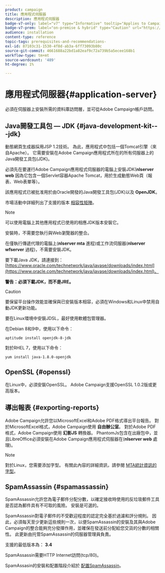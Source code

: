 ```yaml
---
product: campaign
title: 應用程式伺服器
description: 應用程式伺服器
badge-v7-only: label="v7" type="Informative" tooltip="Applies to Campaign Classic v7 only"
badge-v7-prem: label="on-premise & hybrid" type="Caution" url="https://experienceleague.adobe.com/docs/campaign-classic/using/installing-campaign-classic/architecture-and-hosting-models/hosting-models-lp/hosting-models.html" tooltip="Applies to on-premise and hybrid deployments only"
audience: installation
content-type: reference
topic-tags: prerequisites-and-recommendations-
exl-id: 87103c31-1530-4f8d-ab3a-6ff73093b80c
source-git-commit: 4661688a22bd1a82eaf9c72a739b5a5ecee168b1
workflow-type: tm+mt
source-wordcount: '489'
ht-degree: 1%

---
```


# 應用程式伺服器{#application-server}



必須在伺服器上安裝所需的資料庫訪問層，並可從Adobe Campaign帳戶訪問。

## Java開發工具包 — JDK {#java-development-kit---jdk}

動態網頁生成器採用JSP 1.2技術。 為此，應用程式中包括一個Tomcat引擎（來自Apache）。 它需要安裝在Adobe Campaign應用程式所在的所有伺服器上的Java開發工具包(JDK)。

必須先在要運行Adobe Campaign應用程式伺服器的電腦上安裝JDK(**nlserver web** 因為它包含一個Servlet容器Apache Tomcat，用於生成動態Web頁（報表、Web表單等）。

該應用程式已被批准用於由Oracle開發的Java開發工具包(JDK)以及 **OpenJDK**。

市場活動中詳細列出了支援的版本 [相容性矩陣](../../rn/using/compatibility-matrix.md)。

>[!NOTE]
>
>可以使用電腦上其他應用程式已使用的相應JDK版本安裝它。
>  
>安裝時，不需要您執行與Web瀏覽器的整合。
>
>在僅執行傳遞代理的電腦上(**nlserver mta** 進程)或工作流伺服器(**nlserver wfserver** 過程)，不需要安裝JDK。

要下載Java JDK，請連接到： [https://www.oracle.com/technetwork/java/javase/downloads/index.html](https://www.oracle.com/technetwork/java/javase/downloads/index.html)。

**警告：必須下載JDK，而不是JRE。**

>[!CAUTION]
>
>要保留平台操作效能並確保與已安裝版本相容，必須在Windows和Linux中禁用自動JDK更新功能。

要在Linux環境中安裝JDSL，最好使用軟體包管理器。

在Debian 8和9中，使用以下命令：

```
aptitude install openjdk-8-jdk
```

對於RHEL 7，使用以下命令：

```
yum install java-1.8.0-openjdk
```

## OpenSSL {#openssl}

在Linux中，必須安裝OpenSSL。 Adobe Campaign支援OpenSSL 1.0.2版或更高版本。

## 導出報表 {#exporting-reports}

Adobe Campaign允許您以MicrosoftExcel和Adobe PDF格式導出平台報告。 對於MicrosoftExcel格式，Adobe Campaign使用 **自由辦公室**。 對於Adobe PDF格式，Adobe Campaign使用 **幻影JS** 轉換器。 PhantomJs包含在出廠包中，並且LibreOffice必須安裝在Adobe Campaign應用程式伺服器在(**nlserver web** 處理)。

>[!NOTE]
>
>對於Linux，您需要添加字型。 有關此內容的詳細資訊，請參閱 [MTA統計資訊的字型](../../installation/using/prerequisites-of-campaign-installation-in-linux.md#fonts-for-mta-statistics)。

## SpamAssassin {#spamassassin}

SpamAssassin允許您為電子郵件分配分數，以確定接收時使用的反垃圾郵件工具是否認為郵件具有不可取的風險。 安裝是可選的。

SpamAssassin對電子郵件的不受歡迎程度的認定完全基於過濾和評分規則。 因此，必須每天至少更新這些規則一次，以便SpamAssassin的安裝及其與Adobe Campaign的整合能夠充分發揮作用，並確保在發送前分配給您交貨的分數的相關性。 此更新由托管SpamAssassin的伺服器管理員負責。

支援的最低版本為： **3.4**

SpamAssassin需要HTTP Internet訪問(tcp/80)。

SpamAssasin的安裝和配置階段介紹於 [配置SpamAssassin](../../installation/using/configuring-spamassassin.md)。
